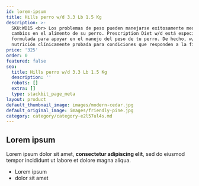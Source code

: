 ```yaml
---
id: lorem-ipsum
title: Hills perro w/d 3.3 Lb 1.5 Kg
description: >-
  SKU:WD15 <br> Los problemas de peso pueden manejarse exitosamente mediante
  cambios en el alimento de su perro. Prescription Diet w/d está especialmente
  formulada para apoyar en el manejo del peso de tu perro. De hecho, w/d es
  nutrición clínicamente probada para condiciones que responden a la fibra.
price: '325'
order: 0
featured: false
seo:
  title: Hills perro w/d 3.3 Lb 1.5 Kg
  description: ''
  robots: []
  extra: []
  type: stackbit_page_meta
layout: product
default_thumbnail_image: images/modern-cedar.jpg
default_original_image: images/friendly-pine.jpg
category: category/category-e2l57ul4s.md
---
```

## Lorem ipsum

Lorem ipsum dolor sit amet, **consectetur adipiscing elit**, sed do eiusmod tempor incididunt ut labore et dolore magna aliqua.

- Lorem ipsum
- dolor sit amet